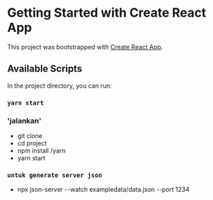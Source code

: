 # Getting Started with Create React App

This project was bootstrapped with [Create React App](https://github.com/facebook/create-react-app).

## Available Scripts

In the project directory, you can run:

### `yarn start`
### 'jalankan'
* git clone
* cd project
* npm install /yarn
* yarn start
### `untuk generate server json`
* npx json-server --watch exampledata/data.json --port 1234

